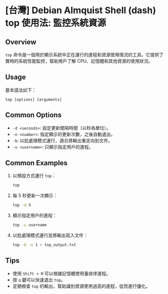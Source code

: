 # [台灣] Debian Almquist Shell (dash) top 使用法: 監控系統資源

## Overview
`top` 命令是一個用於顯示系統中正在運行的進程和資源使用情況的工具。它提供了實時的系統性能監控，幫助用戶了解 CPU、記憶體和其他資源的使用狀況。

## Usage
基本語法如下：
```
top [options] [arguments]
```

## Common Options
- `-d <seconds>`: 設定更新間隔時間（以秒為單位）。
- `-n <number>`: 指定顯示的更新次數，之後自動退出。
- `-b`: 以批處理模式運行，適合將輸出重定向到文件。
- `-u <username>`: 只顯示指定用戶的進程。

## Common Examples
1. 以預設方式運行 `top`：
   ```bash
   top
   ```

2. 每 5 秒更新一次顯示：
   ```bash
   top -d 5
   ```

3. 顯示指定用戶的進程：
   ```bash
   top -u username
   ```

4. 以批處理模式運行並將輸出寫入文件：
   ```bash
   top -b -n 1 > top_output.txt
   ```

## Tips
- 使用 `Shift + M` 可以根據記憶體使用量排序進程。
- 按 `q` 鍵可以快速退出 `top`。
- 定期檢查 `top` 的輸出，幫助識別資源使用過高的進程，從而進行優化。